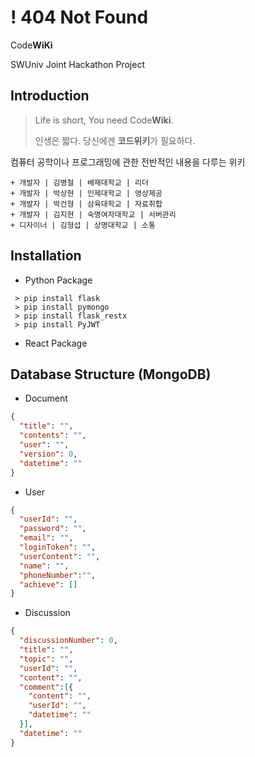 # ! 404 Not Found
Code**WiKi**

SWUniv Joint Hackathon Project

## Introduction
> Life is short, You need Code**Wiki**.
> 
> 인생은 짧다. 당신에겐 **코드위키**가 필요하다.

컴퓨터 공학이나 프로그래밍에 관한 전반적인 내용을 다루는 위키


```asciidoc
+ 개발자 | 김병철 | 배재대학교 | 리더
+ 개발자 | 박상현 | 인제대학교 | 영상제공
+ 개발자 | 박건형 | 삼육대학교 | 자료취합
+ 개발자 | 김지현 | 숙명여자대학교 | 서버관리
+ 디자이너 | 김형섭 | 상명대학교 | 소통
```

## Installation
* Python Package
```console
 > pip install flask
 > pip install pymongo
 > pip install flask_restx
 > pip install PyJWT
```
* React Package


## Database Structure (MongoDB)
* Document
```json
{
  "title": "", 
  "contents": "",
  "user": "",
  "version": 0,
  "datetime": ""
}
```
* User
```json
{
  "userId": "",
  "password": "",
  "email": "",
  "loginToken": "",
  "userContent": "",
  "name": "",
  "phoneNumber":"",
  "achieve": []
}
```
* Discussion
```json
{
  "discussionNumber": 0,
  "title": "",
  "topic": "",
  "userId": "",
  "content": "",
  "comment":[{
    "content": "",
    "userId": "",
    "datetime": ""
  }],
  "datetime": ""
}
```
